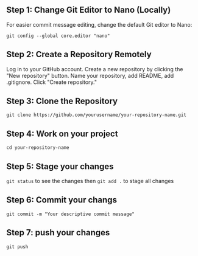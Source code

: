 ## Step 1: Change Git Editor to Nano (Locally)

For easier commit message editing, change the default Git editor to Nano:

`git config --global core.editor "nano"`

## Step 2: Create a Repository Remotely
Log in to your GitHub account.
Create a new repository by clicking the "New repository" button.
Name your repository, add README, add .gitignore.
Click "Create repository."

## Step 3: Clone the Repository
`git clone https://github.com/yourusername/your-repository-name.git`

## Step 4: Work on your project
`cd your-repository-name`

## Step 5: Stage your changes
`git status` to see the changes
then `git add .` to stage all changes

## Step 6: Commit your changs
`git commit -m "Your descriptive commit message"`

## Step 7: push your changes
`git push`

